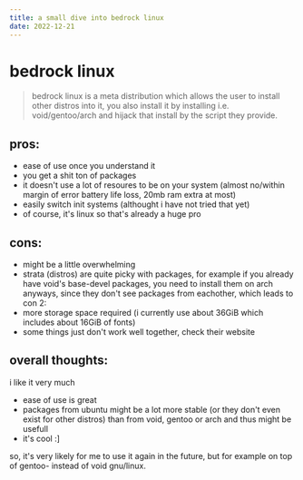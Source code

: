 ```yaml
---
title: a small dive into bedrock linux
date: 2022-12-21
---
```


# bedrock linux
> bedrock linux is a meta distribution which allows the user to install other distros into it, you also install it by installing i.e. void/gentoo/arch and hijack that install by the script they provide.

## pros:
* ease of use once you understand it
* you get a shit ton of packages
* it doesn't use a lot of resoures to be on your system (almost no/within margin of error battery life loss, 20mb ram extra at most)
* easily switch init systems (althought i have not tried that yet)
* of course, it's linux so that's already a huge pro

## cons:
* might be a little overwhelming
* strata (distros) are quite picky with packages, for example if you already have void's base-devel packages, you need to install them on arch anyways, since they don't see packages from eachother, which leads to con 2:
* more storage space required (i currently use about 36GiB which includes about 16GiB of fonts)
* some things just don't work well together, check their website

## overall thoughts:

i like it very much
* ease of use is great
* packages from ubuntu might be a lot more stable (or they don't even exist for other distros) than from void, gentoo or arch and thus might be usefull
* it's cool :]

so, it's very likely for me to use it again in the future, but for example on top of gentoo- instead of void gnu/linux.
